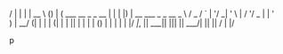 / | | | | __ \ ()
| ( ___ __ _ _ __ | | | |) | __ ___ _ _ __
_ \ / _ / ` | '/ _| ' \ | / '/ _ | | ' \
) | __/ (| | | | (| | | || | | | | () | | | | |
|/ _|_, || ___|| ||| || ___/| || ||
/ |
|/

p
